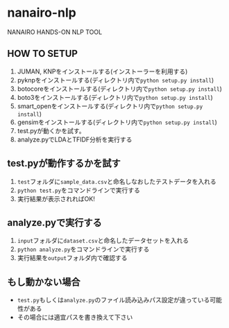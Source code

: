 # nanairo-nlp
NANAIRO HANDS-ON NLP TOOL

## HOW TO SETUP
1. JUMAN, KNPをインストールする(インストーラーを利用する)
1. pyknpをインストールする(ディレクトリ内で`python setup.py install`)
1. botocoreをインストールする(ディレクトリ内で`python setup.py install`)
1. boto3をインストールする(ディレクトリ内で`python setup.py install`)
1. smart_openをインストールする(ディレクトリ内で`python setup.py install`)
1. gensimをインストールする(ディレクトリ内で`python setup.py install`)
1. test.pyが動くかを試す。
1. analyze.pyでLDAとTFIDF分析を実行する

## test.pyが動作するかを試す
1. `test`フォルダに`sample_data.csv`と命名しなおしたテストデータを入れる
1. `python test.py`をコマンドラインで実行する
1. 実行結果が表示されればOK!

## analyze.pyで実行する
1. `input`フォルダに`dataset.csv`と命名したデータセットを入れる
1. `python analyze.py`をコマンドラインで実行する
1. 実行結果を`output`フォルダ内で確認する

## もし動かない場合
* `test.py`もしくは`analyze.py`のファイル読み込みパス設定が違っている可能性がある
* その場合には適宜パスを書き換えて下さい
